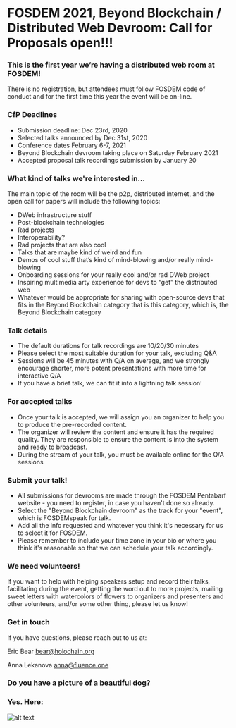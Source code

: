 # FOSDEM 2021, Beyond Blockchain / Distributed Web Devroom: Call for Proposals open!!!

### This is the first year we’re having a distributed web room at FOSDEM!
There is no registration, but attendees must follow FOSDEM code of conduct and for the first time this year the event will be on-line.

### CfP Deadlines
* Submission deadline: Dec 23rd, 2020
* Selected talks announced by Dec 31st, 2020
* Conference dates February 6-7, 2021 
* Beyond Blockchain devroom taking place on Saturday February 2021
* Accepted proposal talk recordings submission by January 20

### What kind of talks we're interested in...
The main topic of the room will be the p2p, distributed internet, and the open call for papers will include the following topics:
* DWeb infrastructure stuff
* Post-blockchain technologies
* Rad projects
* Interoperability?
* Rad projects that are also cool
* Talks that are maybe kind of weird and fun
* Demos of cool stuff that’s kind of mind-blowing and/or really mind-blowing
* Onboarding sessions for your really cool and/or rad DWeb project
* Inspiring multimedia arty experience for devs to “get” the distributed web 
* Whatever would be appropriate for sharing with open-source devs that fits in the Beyond Blockchain category that is this category, which is, the Beyond Blockchain category

### Talk details
* The default durations for talk recordings are 10/20/30 minutes 
* Please select the most suitable duration for your talk, excluding Q&A
* Sessions will be 45 minutes with Q/A on average, and we strongly encourage shorter, more potent presentations with more time for interactive Q/A
* If you have a brief talk, we can fit it into a lightning talk session!

### For accepted talks
* Once your talk is accepted, we will assign you an organizer to help you to produce the pre-recorded content.
* The organizer will review the content and ensure it has the required quality. They are responsible to ensure the content is into the system and ready to broadcast.
* During the stream of your talk, you must be available online for the Q/A sessions

### Submit your talk!
* All submissions for devrooms are made through the FOSDEM Pentabarf website - you need to register, in case you haven't done so already.
* Select the "Beyond Blockchain devroom" as the track for your "event", which is FOSDEMspeak for talk.
* Add all the info requested and whatever you think it's necessary for us to select it for FOSDEM.
* Please remember to include your time zone in your bio or where you think it's reasonable so that we can schedule your talk accordingly.

### We need volunteers!
If you want to help with helping speakers setup and record their talks, facilitating during the event, getting the word out to more projects, mailing sweet letters with watercolors of flowers to organizers and presenters and other volunteers, and/or some other thing, please let us know!

### Get in touch
If you have questions, please reach out to us at:

Eric Bear bear@holochain.org

Anna Lekanova anna@fluence.one

### Do you have a picture of a beautiful dog?
### Yes. Here:

![alt text](https://github.com/MorvinBear/Fosdem-Beyond-Blockchain-DWed-Devroom-Call-for-Proposals/blob/main/IMG-20200829-WA0004.jpg?raw=true)



